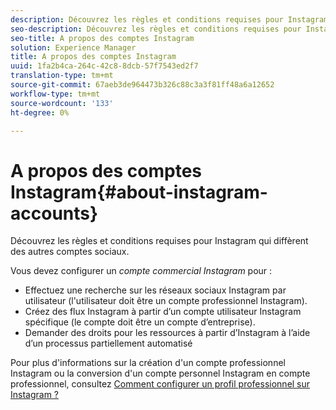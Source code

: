 ```yaml
---
description: Découvrez les règles et conditions requises pour Instagram qui diffèrent des autres comptes sociaux.
seo-description: Découvrez les règles et conditions requises pour Instagram qui diffèrent des autres comptes sociaux.
seo-title: A propos des comptes Instagram
solution: Experience Manager
title: A propos des comptes Instagram
uuid: 1fa2b4ca-264c-42c8-8dcb-57f7543ed2f7
translation-type: tm+mt
source-git-commit: 67aeb3de964473b326c88c3a3f81ff48a6a12652
workflow-type: tm+mt
source-wordcount: '133'
ht-degree: 0%

---
```



# A propos des comptes Instagram{#about-instagram-accounts}

Découvrez les règles et conditions requises pour Instagram qui diffèrent des autres comptes sociaux.

Vous devez configurer un *compte commercial Instagram* pour :

* Effectuez une recherche sur les réseaux sociaux Instagram par utilisateur (l&#39;utilisateur doit être un compte professionnel Instagram).
* Créez des flux Instagram à partir d’un compte utilisateur Instagram spécifique (le compte doit être un compte d’entreprise).
* Demander des droits pour les ressources à partir d’Instagram à l’aide d’un processus partiellement automatisé

Pour plus d&#39;informations sur la création d&#39;un compte professionnel Instagram ou la conversion d&#39;un compte personnel Instagram en compte professionnel, consultez [Comment configurer un profil professionnel sur Instagram ?](https://www.facebook.com/help/502981923235522)
